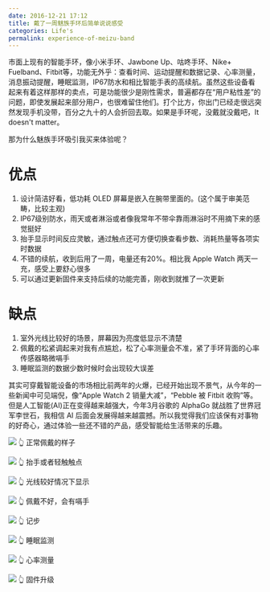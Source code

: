 ```yaml
---
date: 2016-12-21 17:12
title: 戴了一周魅族手环后简单说说感受
categories: Life's
permalink: experience-of-meizu-band
---
```


市面上现有的智能手环，像小米手环、Jawbone Up、咕咚手环、Nike+ Fuelband、Fitbit等，功能无外乎：查看时间、运动提醒和数据记录、心率测量，消息振动提醒，睡眠监测，IP67防水和相比智能手表的高续航。虽然这些设备看起来有着这样那样的卖点，可是功能很少是刚性需求，普遍都存在“用户粘性差”的问题，即使发展起来部分用户，也很难留住他们。打个比方，你出门已经走很远突然发现手机没带，百分之九十的人会折回去取。如果是手环呢，没戴就没戴吧，It doesn't matter。

那为什么魅族手环吸引我买来体验呢？

<!-- more -->

# 优点
1. 设计简洁好看，低功耗 OLED 屏幕是嵌入在腕带里面的。(这个属于审美范畴，比较主观)
2. IP67级别防水，雨天或者淋浴或者像我常年不带伞靠雨淋浴时不用摘下来的感觉挺好
3. 抬手显示时间反应灵敏，通过触点还可方便切换查看步数、消耗热量等各项实时数据
4. 不错的续航，收到后用了一周，电量还有20%。相比我 Apple Watch 两天一充，感受上要舒心很多
5. 可以通过更新固件来支持后续的功能完善，刚收到就推了一次更新

# 缺点
1. 室外光线比较好的场景，屏幕因为亮度低显示不清楚
2. 佩戴的松紧调起来对我有点尴尬，松了心率测量会不准，紧了手环背面的心率传感器略微嗝手
3. 睡眠监测的数据少数时候时会出现较大误差

其实可穿戴智能设备的市场相比前两年的火爆，已经开始出现不景气，从今年的一些新闻中可见端倪，像“Apple Watch 2 销量大减”，“Pebble 被 Fitbit 收购”等。但是人工智能(AI)正在变得越来越强大，今年3月谷歌的 AlphaGo 就战胜了世界冠军李世石，我相信 AI 后面会发展得越来越震撼。所以我觉得我们应该保有对事物的好奇心，通过体验一些还不错的产品，感受智能给生活带来的乐趣。

![](http://ww4.sinaimg.cn/large/006tNc79gw1fayid9vjl1j30yi0yiagw.jpg)
👆 正常佩戴的样子

![](http://ww2.sinaimg.cn/large/006tNc79gw1fayghfoqdkj30yi0yitfp.jpg)
👆 抬手或者轻触触点


![](http://ww1.sinaimg.cn/large/006tNc79gw1fayieixk9jj30yi1a0diq.jpg)
👆 光线较好情况下显示

![](http://ww4.sinaimg.cn/large/006tNc79gw1fayif5c9r4j30yi1a0whe.jpg)
👆 佩戴不好，会有嗝手

![](http://ww2.sinaimg.cn/large/006tNc79gw1fayifzawfvj30yi1pcjvo.jpg)
👆 记步

![](http://ww2.sinaimg.cn/large/006tNc79gw1fayigh2pwkj30yi1pcwif.jpg)
👆 睡眠监测

![](http://ww2.sinaimg.cn/large/006tNc79gw1fayih21oinj30yi1pcgox.jpg)
👆 心率测量

![](http://ww3.sinaimg.cn/large/006tNc79gw1fayijuycpbj30yi1pcjtk.jpg)
👆 固件升级

